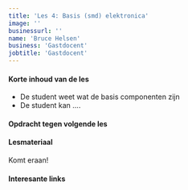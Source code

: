 ```yaml
---
title: 'Les 4: Basis (smd) elektronica'
image: ''
businessurl: ''
name: 'Bruce Helsen'
business: 'Gastdocent'
jobtitle: 'Gastdocent'
---
```

> 
#### Korte inhoud van de les
- De student weet wat de basis componenten zijn
- De student kan ....

#### Opdracht tegen volgende les


#### Lesmateriaal
Komt eraan!


#### Interesante links 

